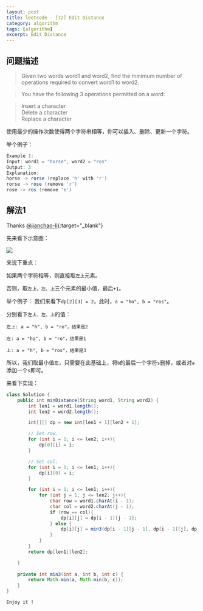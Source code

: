 ```yaml
---
layout: post
title: leetcode - [72] Edit Distance
category: algorithm
tags: [algorithm]
excerpt: Edit Distance
---
```


## 问题描述  

> Given two words word1 and word2, find the minimum number of operations required to convert word1 to word2.  

> You have the following 3 operations permitted on a word:  

> Insert a character  
> Delete a character  
> Replace a character  

使用最少的操作次数使得两个字符串相等，你可以插入、删除、更新一个字符。  


举个例子：  

``` java
Example 1:
Input: word1 = "horse", word2 = "ros"
Output: 3
Explanation: 
horse -> rorse (replace 'h' with 'r')
rorse -> rose (remove 'r')
rose -> ros (remove 'e')
```


## 解法1  

Thanks [@jianchao-li](https://leetcode.com/problems/edit-distance/discuss/25846/C%2B%2B-O(n)-space-DP){:target="_blank"} 

先来看下示意图：  

![](https://yyc-images.oss-cn-beijing.aliyuncs.com/leetcode_72_using_dp.png)  

来说下重点：  

如果两个字符相等，则直接取`左上`元素。   

否则，取`左上、左、上`三个元素的最小值，最后`+1`。  

举个例子： 我们来看下`dp[2][3] = 2`，此时，`a = "ho", b = "ros"`。  

分别看下`左上、左、上`的值：  

`左上: a = "h", b = "ro"，结果是2`  

`左: a = "ho", b = "ro"，结果是1`  

`上: a = "h", b = "ros"，结果是3`   

所以，我们取最小值`左`，只需要在此基础上，将`b`的最后一个字符`s`删掉，或者对`a`添加一个`s`即可。  


来看下实现：  


``` java
class Solution {
    public int minDistance(String word1, String word2) {
        int len1 = word1.length();
        int len2 = word2.length();

        int[][] dp = new int[len1 + 1][len2 + 1];

        // Set row.
        for (int i = 1; i <= len2; i++){
            dp[0][i] = i;
        }

        // Set col.
        for (int i = 1; i <= len1; i++){
            dp[i][0] = i;
        }

        for (int i = 1; i <= len1; i++){
            for (int j = 1; j <= len2; j++){
                char row = word1.charAt(i - 1);
                char col = word2.charAt(j - 1);
                if (row == col){
                    dp[i][j] = dp[i - 1][j - 1];
                } else {
                    dp[i][j] = min3(dp[i - 1][j - 1], dp[i - 1][j], dp[i][j - 1]) + 1;
                }
            }
        }
        return dp[len1][len2];

    }
    
    private int min3(int a, int b, int c) {
        return Math.min(a, Math.min(b, c));
    }
}
```

`Enjoy it ! `